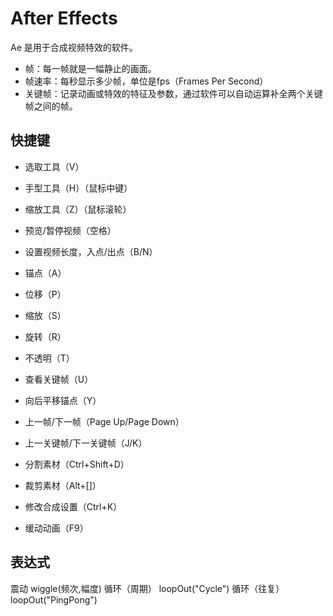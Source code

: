 # After Effects

Ae 是用于合成视频特效的软件。

- 帧：每一帧就是一幅静止的画面。
- 帧速率：每秒显示多少帧，单位是fps（Frames Per Second）
- 关键帧：记录动画或特效的特征及参数，通过软件可以自动运算补全两个关键帧之间的帧。

## 快捷键

- 选取工具（V）
- 手型工具（H）（鼠标中键）
- 缩放工具（Z）（鼠标滚轮）

- 预览/暂停视频（空格）
- 设置视频长度，入点/出点（B/N）

- 锚点（A）
- 位移（P）
- 缩放（S）
- 旋转（R）
- 不透明（T）

- 查看关键帧（U）
- 向后平移锚点（Y）

- 上一帧/下一帧（Page Up/Page Down）
- 上一关键帧/下一关键帧（J/K）

- 分割素材（Ctrl+Shift+D）
- 裁剪素材（Alt+[]）
- 修改合成设置（Ctrl+K）

- 缓动动画（F9）

## 表达式

震动 wiggle(频次,幅度)
循环（周期） loopOut("Cycle")
循环（往复） loopOut("PingPong")
